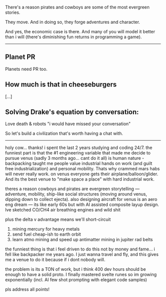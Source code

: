 


There's a reason pirates and cowboys are some of the most evergreen stories.

They move. And in doing so, they forge adventures and character. 

And yes, the economic case is there. And many of you will model it better than i will
(there's diminishing fun returns in programming a game). 


---

## Planet PR

Planets need PR too. 


## How much is that in cheeseburgers




[...]

## Solving Drake's equation by conversation:

Love death & robots "i would have missed your conversation"

So let's build a civilization that's worth having a chat with.


--------



holy cow... thanks! i spent the last 2 years studying and coding 24/7. the funniest part is that the #1 engineering variable that made me decide to pursue venus (sadly 3 months ago... cant do it all) is human nature - backpacking taught me people value industrial hands on work (and guilt free industrialization) and personal mobility. Thats why crammed mars habs will never really work. on venus everyone gets their airplane/balloon/glider. And its the best venue to "make space a place" with hard industrial work. 

theres a reason cowboys and pirates are evergreen storytelling — adventure, mobility, ship-like social structures (moving around venus, dipping down to collect ejecta). also designing aircraft for venus is an aero eng dream — its like early 60s but with AI assisted composite layup design. Ive sketched CO/CH4 air breathing engines and wild shit

plus the delta v advantage means we'll short-circuit
1) mining mercury for heavy metals
2) send fuel cheap-ish to earth orbit
3) learn atmo mining and speed up antimatter mining in jupiter rad belts

the funniest thing is that i feel driven to do this not by money and fame... i fell like backpacker me years ago. I just wanna travel and fly, and this gives me a venue to do it because if i dont nobody will. 

the problem is its a TON of work, but i think 400 dev hours should be enough to have a solid proto. I finally mastered svelte runes so im growing exponentially (incl. AI few shot prompting with elegant code samples) 

pls address all points!



